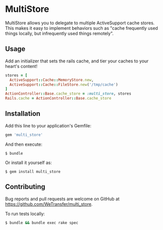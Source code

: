 # MultiStore

MultiStore allows you to delegate to multiple ActiveSupport cache stores.
This makes it easy to implement behaviors such as "cache frequently used things locally, but infrequently used things remotely".

## Usage
Add an initializer that sets the rails cache, and tier your caches to your heart's content!

```ruby
stores = [
  ActiveSupport::Cache::MemoryStore.new,
  ActiveSupport::Cache::FileStore.new('/tmp/cache')
]
ActionController::Base.cache_store = :multi_store, stores
Rails.cache = ActionController::Base.cache_store
```

## Installation

Add this line to your application's Gemfile:

```ruby
gem 'multi_store'
```

And then execute:

    $ bundle

Or install it yourself as:

    $ gem install multi_store

## Contributing

Bug reports and pull requests are welcome on GitHub at https://github.com/WeTransfer/multi_store.

To run tests locally:

```bash
$ bundle && bundle exec rake spec
```
